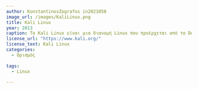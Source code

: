 ```yaml
---
author: KonstantinosZografos in2021058
image_url: /images/KaliLinux.png
title: Kali Linux
year: 2013
caption: Το Kali Linux είναι μια διανομή Linux που προέρχεται από το Debian και έχει σχεδιαστεί για ψηφιακή εγκληματολογία και δοκιμές διείσδυσης. Συντηρείται και χρηματοδοτείται από την Offensive Security.Το Kali Linux διαθέτει περίπου 600 προγράμματα (εργαλεία) δοκιμής διείσδυσης, όπως το Armitage (ένα γραφικό εργαλείο διαχείρισης επιθέσεων στον κυβερνοχώρο), το Nmap (ένας σαρωτής θύρας), το Wireshark (αναλυτής πακέτων), το metasploit (πλαίσιο δοκιμής διείσδυσης), ο John the Ripper (ένας κωδικός πρόσβασης). cracker), sqlmap (αυτόματη έγχυση SQL και εργαλείο ανάληψης βάσης δεδομένων), Aircrack-ng (μια σουίτα λογισμικού για δοκιμές διείσδυσης ασύρματων LAN), σουίτα Burp και σαρωτές ασφαλείας διαδικτυακών εφαρμογών OWASP ZAP κ.λπ.Αναπτύχθηκε από τους Mati Aharoni και Devon Kearns της Offensive Security μέσω της επανεγγραφής του BackTrack, της προηγούμενης διανομής Linux που δοκίμαζαν την ασφάλεια πληροφοριών που βασίζεται στο Knoppix. Το όνομα ήταν εμπνευσμένο από την ινδουιστική θεά Κάλι.Το Kali Linux βασίζεται στον κλάδο του Debian Testing. Τα περισσότερα πακέτα που χρησιμοποιεί το Kali εισάγονται από τα αποθετήρια του Debian.Η δημοτικότητα του Kali Linux αυξήθηκε όταν εμφανίστηκε σε πολλά επεισόδια της τηλεοπτικής σειράς Mr. Robot. Τα εργαλεία που επισημαίνονται στην εκπομπή και παρέχονται από το Kali Linux περιλαμβάνουν τα Bluesniff, Bluetooth Scanner (btscanner), John the Ripper, Metasploit Framework, Nmap, Shellshock και Wget.Το tagline του Kali Linux και του BackTrack είναι "όσο πιο ήσυχοι γίνεστε, τόσο περισσότερα μπορείτε να ακούσετε", το οποίο εμφανίζεται σε ορισμένα φόντα.
license_url: "https://www.kali.org/"
license_text: Kali Linux
categories:
  - Ορισμός
  
tags:
  - Linux
  
---
```

 
